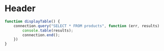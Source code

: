 <!-- TITLE: Sample Code -->
<!-- SUBTITLE: function displayTable -->

# Header


```javascript
function displayTable() {
    connection.query("SELECT * FROM products", function (err, results) {
        console.table(results);
        connection.end();
    })
}
```
